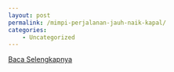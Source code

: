```yaml
---
layout: post
permalink: /mimpi-perjalanan-jauh-naik-kapal/
categories:
    - Uncategorized
---
```


[Baca Selengkapnya](/07)